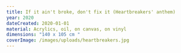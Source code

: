 ```yaml
---
title: If it ain't broke, don't fix it (Heartbreakers' anthem)
year: 2020
dateCreated: 2020-01-01
material: Acrylics, oil, on canvas, on vinyl
dimensions: "140 x 105 cm "
coverImage: /images/uploads/heartbreakers.jpg
---
```

